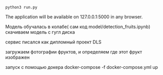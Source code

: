 

<code>python3 run.py</code>

The application will be available on 127.0.0.1:5000 in any browser.

Модель обучалась в колабе( сам код model/detection_fruits.ipynb)
скачиваем модель с гугл диска



сервис писался как дипломный проект DLS

загружаем фотографии фруктов, и определяем где этот фрукт изображен


запуск с помощью докера docker-compose -f docker-compose.yml up

